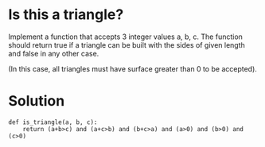 # Is this a triangle?
Implement a function that accepts 3 integer values a, b, c. The function should return true if a triangle can be built with the sides of given length and false in any other case.

(In this case, all triangles must have surface greater than 0 to be accepted).
# Solution
```
def is_triangle(a, b, c):
    return (a+b>c) and (a+c>b) and (b+c>a) and (a>0) and (b>0) and (c>0)
```